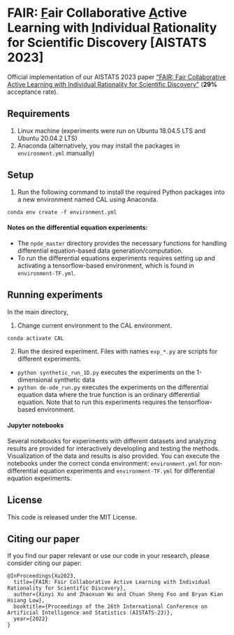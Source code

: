 # FAIR: <ins>F</ins>air Collaborative <ins>A</ins>ctive Learning with <ins>I</ins>ndividual <ins>R</ins>ationality for Scientific Discovery [AISTATS 2023]
Official implementation of our AISTATS 2023 paper ["FAIR: Fair Collaborative Active Learning with Individual Rationality for Scientific Discovery"](https://xinyi-xu.com/research.html) (__29%__ acceptance rate).

## Requirements
1. Linux machine (experiments were run on Ubuntu 18.04.5 LTS and Ubuntu 20.04.2 LTS)
2. Anaconda (alternatively, you may install the packages in `environment.yml` manually)

## Setup
1. Run the following command to install the required Python packages into a new environment named CAL using Anaconda.
```shell
conda env create -f environment.yml
```

#### Notes on the differential equation experiments:

- The `npde_master` directory provides the necessary functions for handling differential equation-based data generation/computation.
- To  run the differential equations experiments requires setting up and activating a tensorflow-based environment, which is found in `environment-TF.yml`.

## Running experiments

In the main directory,
1. Change current environment to the CAL environment.
```shell
conda activate CAL
```
2. Run the desired experiment. Files with names `exp_*.py` are scripts for different experiments. 
- `python synthetic_run_1D.py` executes the experiments on the 1-dimensional synthetic data
- `python de-ode_run.py` executes the experiments on the differential equation data where the true function is an ordinary differential equation. Note that to run this experiments requires the tensorflow-based environment.

#### Jupyter notebooks
Several notebooks for experiments with different datasets and analyzing results are provided for interactively developling and testing the methods. Visualization of the data and results is also provided. You can execute the notebooks under the correct conda environment: `environment.yml` for non-differential equation experiments and `environment-TF.yml` for differential equation experiments.

## License
This code is released under the MIT License.

## Citing our paper
If you find our paper relevant or use our code in your research, please consider citing our paper:
```
@InProceedings{Xu2023,
  title={FAIR: Fair Collaborative Active Learning with Individual Rationality for Scientific Discovery},
  author={Xinyi Xu and Zhaoxuan Wu and Chuan Sheng Foo and Bryan Kian Hsiang Low},
  booktitle={Proceedings of the 26th International Conference on Artificial Intelligence and Statistics (AISTATS-23)},
  year={2022}
}
```

